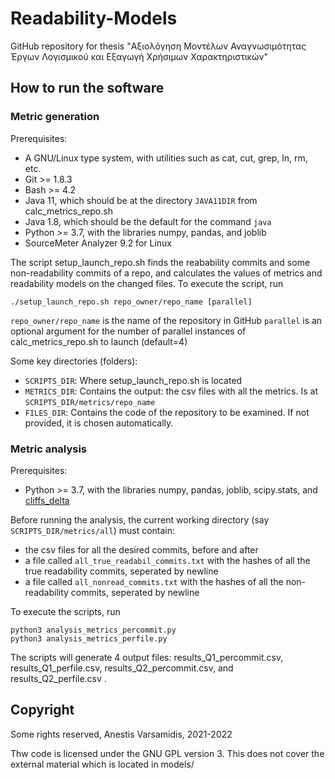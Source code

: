 # Readability-Models
GitHub repository for thesis "Αξιολόγηση Μοντέλων Αναγνωσιμότητας Έργων Λογισμικού και Εξαγωγή Χρήσιμων Χαρακτηριστικών"

## How to run the software

### Metric generation
Prerequisites:
* A GNU/Linux type system, with utilities such as cat, cut, grep, ln, rm, etc.
* Git >= 1.8.3
* Bash >= 4.2
* Java 11, which should be at the directory `JAVA11DIR` from calc\_metrics\_repo.sh
* Java 1.8, which should be the default for the command `java`
* Python >= 3.7, with the libraries numpy, pandas, and joblib
* SourceMeter Analyzer 9.2 for Linux

The script setup\_launch\_repo.sh finds the reabability commits and some non-readability commits of a repo, and calculates the values of metrics and readability models on the changed files.
To execute the script, run
```
./setup_launch_repo.sh repo_owner/repo_name [parallel]
```
`repo_owner/repo_name` is the name of the repository in GitHub
`parallel` is an optional argument for the number of parallel instances of calc\_metrics\_repo.sh to launch (default=4)

Some key directories (folders):
* `SCRIPTS_DIR`: Where setup\_launch\_repo.sh is located
* `METRICS_DIR`: Contains the output: the csv files with all the metrics. Is at `SCRIPTS_DIR/metrics/repo_name`
* `FILES_DIR`: Contains the code of the repository to be examined. If not provided, it is chosen automatically.

### Metric analysis
Prerequisites:
* Python >= 3.7, with the libraries numpy, pandas, joblib, scipy.stats, and [cliffs_delta](https://github.com/neilernst/cliffsDelta)

Before running the analysis, the current working directory (say `SCRIPTS_DIR/metrics/all`) must contain:
* the csv files for all the desired commits, before and after
* a file called `all_true_readabil_commits.txt` with the hashes of all the true readability commits, seperated by newline
* a file called `all_nonread_commits.txt` with the hashes of all the non-readability commits, seperated by newline

To execute the scripts, run
```
python3 analysis_metrics_percommit.py
python3 analysis_metrics_perfile.py
```

The scripts will generate 4 output files: results\_Q1\_percommit.csv, results\_Q1\_perfile.csv, results\_Q2\_percommit.csv, and results\_Q2\_perfile.csv .

## Copyright
Some rights reserved, Anestis Varsamidis, 2021-2022

Thw code is licensed under the GNU GPL version 3. This does not cover the external material which is located in models/

